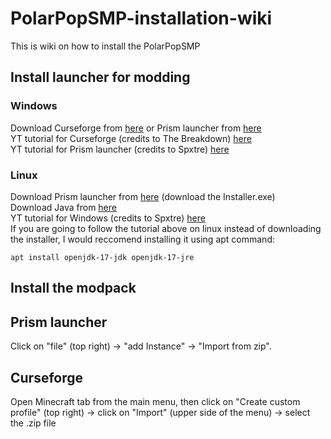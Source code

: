# PolarPopSMP-installation-wiki
This is wiki on how to install the PolarPopSMP<br>

## Install launcher for modding

### Windows
Download Curseforge from [here](https://www.curseforge.com/download/app) or Prism launcher from [here](https://prismlauncher.org/download/)<br>
YT tutorial for Curseforge (credits to The Breakdown) [here](https://www.youtube.com/watch?v=HxVQOZXOxQ8&t=50s)<br>
YT tutorial for Prism launcher (credits to Spxtre) [here](https://www.youtube.com/watch?v=jMi3UA62KPw&t=63s)<br>

### Linux
Download Prism launcher from [here](https://prismlauncher.org/download/) (download the Installer.exe)<br>
Download Java from [here](https://adoptium.net/en-GB/)<br>
YT tutorial for Windows (credits to Spxtre) [here](https://www.youtube.com/watch?v=jMi3UA62KPw&t=63s)<br>
If you are going to follow the tutorial above on linux instead of downloading the installer, I would reccomend installing it using apt command:<br>
```
apt install openjdk-17-jdk openjdk-17-jre
```

## Install the modpack

## Prism launcher
Click on "file" (top right) -> "add Instance" -> "Import from zip".<br>

## Curseforge
Open Minecraft tab from the main menu, then click on "Create custom profile" (top right) ->  click on "Import" (upper side of the menu) -> select the .zip file<br>
